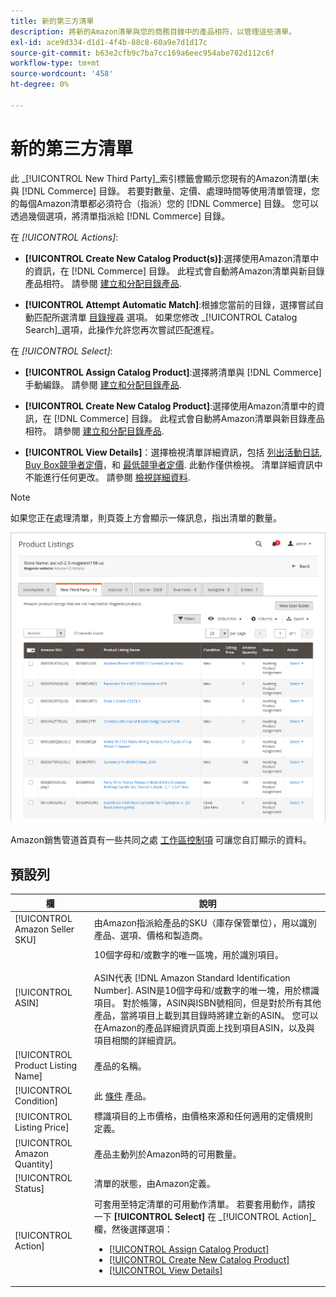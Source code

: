 ```yaml
---
title: 新的第三方清單
description: 將新的Amazon清單與您的商務目錄中的產品相符，以管理這些清單。
exl-id: ace9d334-d1d1-4f4b-88c8-60a9e7d1d17c
source-git-commit: b63e2cfb9c7ba7cc169a6eec954abe782d112c6f
workflow-type: tm+mt
source-wordcount: '458'
ht-degree: 0%

---
```


# 新的第三方清單

此 _[!UICONTROL New Third Party]_索引標籤會顯示您現有的Amazon清單(未與 [!DNL Commerce] 目錄。 若要對數量、定價、處理時間等使用清單管理，您的每個Amazon清單都必須符合（指派）您的 [!DNL Commerce] 目錄。 您可以透過幾個選項，將清單指派給 [!DNL Commerce] 目錄。

在 _[!UICONTROL Actions]_:

- **[!UICONTROL Create New Catalog Product(s)]**:選擇使用Amazon清單中的資訊，在 [!DNL Commerce] 目錄。 此程式會自動將Amazon清單與新目錄產品相符。 請參閱 [建立和分配目錄產品](./creating-assigning-catalog-products.md).

- **[!UICONTROL Attempt Automatic Match]**:根據您當前的目錄，選擇嘗試自動匹配所選清單 [目錄搜尋](./catalog-search.md) 選項。 如果您修改 _[!UICONTROL Catalog Search]_選項，此操作允許您再次嘗試匹配進程。

在 _[!UICONTROL Select]_:

- **[!UICONTROL Assign Catalog Product]**:選擇將清單與 [!DNL Commerce] 手動編錄。 請參閱 [建立和分配目錄產品](./creating-assigning-catalog-products.md).

- **[!UICONTROL Create New Catalog Product]**:選擇使用Amazon清單中的資訊，在 [!DNL Commerce] 目錄。 此程式會自動將Amazon清單與新目錄產品相符。 請參閱 [建立和分配目錄產品](./creating-assigning-catalog-products.md).

- **[!UICONTROL View Details]**：選擇檢視清單詳細資訊，包括 [列出活動日誌](./product-listing-details.md#listing-activity-log), [Buy Box競爭者定價](./product-listing-details.md#buy-box-competitor-pricing)，和 [最低競爭者定價](./product-listing-details.md#lowest-competitor-pricing). 此動作僅供檢視。 清單詳細資訊中不能進行任何更改。 請參閱 [檢視詳細資料](./product-listing-details.md).

>[!NOTE]
>
>如果您正在處理清單，則頁簽上方會顯示一條訊息，指出清單的數量。

![新的第三方清單](assets/amazon-listings-new-third-party.png)

Amazon銷售管道首頁有一些共同之處 [工作區控制項](./workspace-controls.md) 可讓您自訂顯示的資料。

## 預設列

| 欄 | 說明 |
|---|---|
| [!UICONTROL Amazon Seller SKU] | 由Amazon指派給產品的SKU（庫存保管單位），用以識別產品、選項、價格和製造商。 |
| [!UICONTROL ASIN] | 10個字母和/或數字的唯一區塊，用於識別項目。<br><br>ASIN代表 [!DNL Amazon Standard Identification Number]. ASIN是10個字母和/或數字的唯一塊，用於標識項目。 對於帳簿，ASIN與ISBN號相同，但是對於所有其他產品，當將項目上載到其目錄時將建立新的ASIN。 您可以在Amazon的產品詳細資訊頁面上找到項目ASIN，以及與項目相關的詳細資訊。 |
| [!UICONTROL Product Listing Name] | 產品的名稱。 |
| [!UICONTROL Condition] | 此 [條件](./product-listing-condition.md) 產品。 |
| [!UICONTROL Listing Price] | 標識項目的上市價格，由價格來源和任何適用的定價規則定義。 |
| [!UICONTROL Amazon Quantity] | 產品主動列於Amazon時的可用數量。 |
| [!UICONTROL Status] | 清單的狀態，由Amazon定義。 |
| [!UICONTROL Action] | 可套用至特定清單的可用動作清單。 若要套用動作，請按一下 **[!UICONTROL Select]** 在 _[!UICONTROL Action]_欄，然後選擇選項：<ul><li>[[!UICONTROL Assign Catalog Product]](./creating-assigning-catalog-products.md)</li><li>[[!UICONTROL Create New Catalog Product]](./creating-assigning-catalog-products.md)</li><li>[[!UICONTROL View Details]](./product-listing-details.md)</li></ul> |

